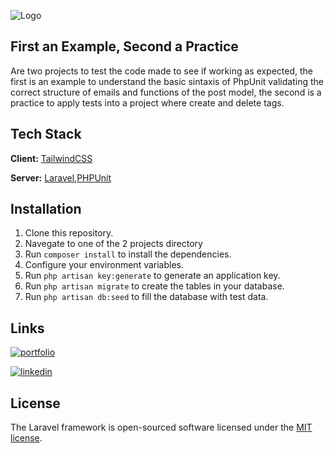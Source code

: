 
![Logo](https://raw.githubusercontent.com/laravel/art/master/logo-lockup/5%20SVG/2%20CMYK/1%20Full%20Color/laravel-logolockup-cmyk-red.svg)


## First an Example, Second a Practice
Are two projects to test the code made to see if working as expected, the first is an example to understand the basic sintaxis of PhpUnit validating the correct structure of emails and functions of the post model, the second is a practice to apply tests into a project where create and delete tags.

## Tech Stack

**Client:** [TailwindCSS](https://tailwindcss.com)

**Server:** [Laravel](https://laravel.com/),[PHPUnit](https://phpunit.de/index.html)


## Installation

1. Clone this repository.
2. Navegate to one of the 2 projects directory
3. Run `composer install` to install the dependencies.
4. Configure your environment variables.
5. Run `php artisan key:generate` to generate an application key.
6. Run `php artisan migrate` to create the tables in your database.
7. Run `php artisan db:seed` to fill the database with test data.
  
## Links

[![portfolio](https://img.shields.io/badge/my_portfolio-000?style=for-the-badge&logo=ko-fi&logoColor=white)](https://angelprz008a.github.io/Portafolio/)

[![linkedin](https://img.shields.io/badge/linkedin-0A66C2?style=for-the-badge&logo=linkedin&logoColor=white)](https://www.linkedin.com/in/angel-programmer-junior/)

## License

The Laravel framework is open-sourced software licensed under the [MIT license](https://opensource.org/licenses/MIT).

